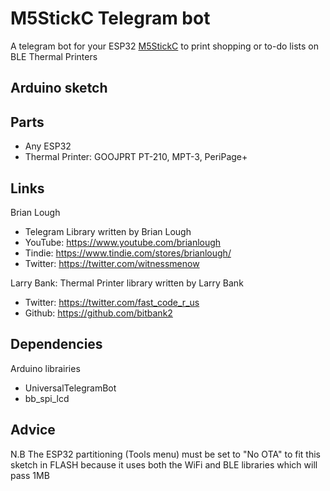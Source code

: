 # M5StickC Telegram bot

A telegram bot for your ESP32 [M5StickC](https://shop.m5stack.com/products/stick-c) to print shopping or to-do lists
on BLE Thermal Printers

## Arduino sketch

## Parts
* Any ESP32
* Thermal Printer: GOOJPRT PT-210, MPT-3, PeriPage+

## Links
Brian Lough
* Telegram Library written by Brian Lough
* YouTube: https://www.youtube.com/brianlough
* Tindie: https://www.tindie.com/stores/brianlough/
* Twitter: https://twitter.com/witnessmenow

Larry Bank: Thermal Printer library written by Larry Bank
* Twitter: https://twitter.com/fast_code_r_us
* Github: https://github.com/bitbank2

## Dependencies
Arduino librairies
 * UniversalTelegramBot
 * bb_spi_lcd

## Advice 
N.B
The ESP32 partitioning (Tools menu) must be set to "No OTA" to fit this sketch
in FLASH because it uses both the WiFi and BLE libraries which will pass 1MB
    
